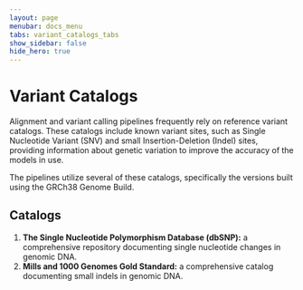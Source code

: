 ```yaml
---
layout: page
menubar: docs_menu
tabs: variant_catalogs_tabs
show_sidebar: false
hide_hero: true
---
```


# Variant Catalogs

Alignment and variant calling pipelines frequently rely on reference variant catalogs. These catalogs include known variant sites, such as Single Nucleotide Variant (SNV) and small Insertion-Deletion (Indel) sites, providing information about genetic variation to improve the accuracy of the models in use.

The pipelines utilize several of these catalogs, specifically the versions built using the GRCh38 Genome Build.

## Catalogs

1. **The Single Nucleotide Polymorphism Database (dbSNP):** a comprehensive repository documenting single nucleotide changes in genomic DNA.
2. **Mills and 1000 Genomes Gold Standard:** a comprehensive catalog documenting small indels in genomic DNA.
